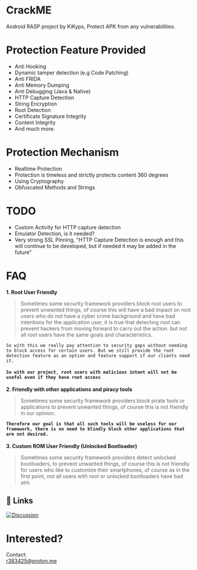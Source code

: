 
# CrackME

Android RASP project by KiKyps, Protect APK from any vulnerabilities.

# Protection Feature Provided

- Anti Hooking
- Dynamic tamper detection (e.g Code Patching)
- Anti FRIDA
- Anti Memory Dumping
- Anti Debugging (Java & Native)
- HTTP Capture Detection
- String Encryption
- Root Detection
- Certificate Signature Integrity
- Content Integrity
- And much more.

# Protection Mechanism

- Realtime Protection
- Protection is timeless and strictly protects content 360 degrees
- Using Cryptography
- Obfuscated Methods and Strings

# TODO
- Custom Activity for HTTP capture detection
- Emulator Detection, is it needed?
- Very strong SSL Pinning, "HTTP Capture Detection is enough and this will continue to be developed, but if needed it may be added in the future"

# FAQ

**1. Root User Friendly**

> Sometimes some security framework providers block root users to prevent unwanted things, of course this will have a bad impact on root users who do not have a cyber crime background and have bad intentions for the application user, it is true that detecting root can prevent hackers from moving forward to carry out the action. but not all root users have the same goals and characteristics.

`So with this we really pay attention to security gaps without needing to block access for certain users.
But we still provide the root detection feature as an option and feature support if our clients need it.`\
\
**`So with our project, root users with malicious intent will not be useful even if they have root access`**\
\
**2. Friendly with other applications and piracy tools**

> Sometimes some security framework providers block pirate tools or applications to prevent unwanted things, of course this is not friendly in our opinion.

**`Therefore our goal is that all such tools will be useless for our framework, there is no need to blindly block other applications that are not desired.`**\
\
**3. Custom ROM User Friendly (Unlocked Bootloader)**

> Sometimes some security framework providers detect unlocked bootloaders, to prevent unwanted things, of course this is not friendly for users who like to customize their smartphones, of course as in the first point, not all users with root or unlocked bootloaders have bad aim.


## 🔗 Links
[![Discussion](https://img.shields.io/badge/join_the_discussion-0088cc?style=for-the-badge&logo=telegram&logoColor=white)](https://t.me/crkme_xyz)

# Interested?

Contact:\
r383425@proton.me
